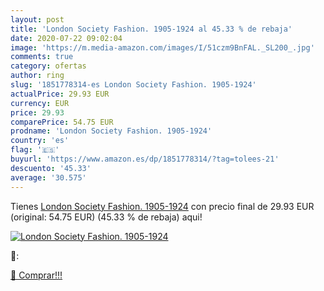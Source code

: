 ```yaml
---
layout: post
title: 'London Society Fashion. 1905-1924 al 45.33 % de rebaja'
date: 2020-07-22 09:02:04
image: 'https://m.media-amazon.com/images/I/51czm9BnFAL._SL200_.jpg'
comments: true
category: ofertas
author: ring
slug: '1851778314-es London Society Fashion. 1905-1924'
actualPrice: 29.93 EUR
currency: EUR
price: 29.93
comparePrice: 54.75 EUR
prodname: 'London Society Fashion. 1905-1924'
country: 'es'
flag: '🇪🇸'
buyurl: 'https://www.amazon.es/dp/1851778314/?tag=tolees-21'
descuento: '45.33'
average: '30.575'
---
```


Tienes [London Society Fashion. 1905-1924](https://www.amazon.es/dp/1851778314/?tag=tolees-21) con precio final de  29.93 EUR (original: 54.75 EUR) (45.33 %  de rebaja) aqui!

[![London Society Fashion. 1905-1924](https://m.media-amazon.com/images/I/51czm9BnFAL._SL200_.jpg)](https://www.amazon.es/dp/1851778314/?tag=tolees-21)

🔎:


[🛒 Comprar!!!](https://www.amazon.es/dp/1851778314/?tag=tolees-21)
